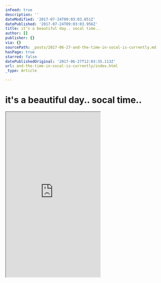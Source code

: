 ```yaml
---
inFeed: true
description: ''
dateModified: '2017-07-24T09:03:03.051Z'
datePublished: '2017-07-24T09:03:03.956Z'
title: it’s a beautiful day.. socal time..
author: []
publisher: {}
via: {}
sourcePath: _posts/2017-06-27-and-the-time-in-socal-is-currently.md
hasPage: true
starred: false
datePublishedOriginal: '2017-06-27T12:03:35.113Z'
url: and-the-time-in-socal-is-currently/index.html
_type: Article

---
```

# it's a beautiful day.. socal time..

<iframe src="https://the-grid.github.io/ed-userhtml/?g=eJydVsFy2zYQPUtfgWEmjT1jUCRTJS1luZMeckpPPfXUAcEVhTEIsAAk2cr037sASMtkZLnJeMYEdvEW-95iAd1a9yjhbp5upOgo18oxocCQr3NC6AGqe-FoB8Z2wJ3YQ0nyLMtW3tnq4wsefd5-xjifVdrUYEqSdQ_Eailq8oZzjp5_0TlJqtzqPaYWrBjshhCMOlmTjtcgj9ls4OEMU3ajTVsSox1z8NdV_ktWQ3O98qs8oUtLCAncLke56EVOk3RvMFODE_xWjN_7dA-idtuSvM9QEsRsQTRbh_NlmA8hem4jasIJrVDK9INdzb9lTUOpS9IZsGD2QN_XvgIn3hP8SI-z4FCAQZIJWr-68RnUa5BODwADkvmT1Csy0XDg7ucbxoHuhRWVkMI9lmQr6hrUwPDiksDucpCL3ucZswrP986Bp6k7pIwDCRsXRkFJQmI3UMNqsbOhKeKxC_86VtdCNdEcTeOz4i3j40LmJ3m8Lj7ZxuidqkuyM_Jq61xny8XicDikVSVYlXLdLqzmgsl2wZkUG8matFPNNcnwT2lqoAPmMPcjFaqGh5IUsQZT7S92wv9ottda7ZJzzDSs7JgB5UKqMVcqdaN9wi-XKM-XoQdjmX6NDdlrnhfj_hzm3ydxTY-iUf-YfX5W5EFX6oST4JPdYCVR4bhnpSW2xYxrqfEKfZPzoiiWq0uM4iVyOnczEyP5oYMHR7HkDeI4agVm1e-3Ya2QeKwp6zoJ1D5aB-0N-V0Kdf8H43-G-Wft5Y0AK47YvAW0z45G96LWlXZOYxnzj9-b3aklSNG3wChhZlBlb8VMgQ6lGvJipScQnjpCpiJ6W9izBq4Ni0krraCH-nZ3UP8gOr5SY-yHPP-5-Pg6loUn9Ic2TrnUPDI-d5X6CyiUon9sQiGeLhcMcLvofy7cVoYs8FOLPeGSWbtOxg9bQnCkd3xrHTNunbitsGlY-UVYlzrdNBKu3gUd3l2vkjvcYBoN37hgn3j8Zdbb0YONrQaXYi0kd5gk2nrgApHfxvAH8hRi4ojN5uM8YXFRdxc53y66F4H-Rhnhnob9YPg8A4aKRPpiY5AAsYavk-fXxhGEQ5ks3wqodqpJFbhFwFG8jBpwNCLpvvhNMtXsWANrUD850cIRS7_-1IIRnL0tPn_R9u9PqgEJNomvxzpZZm-T_t1YJ_kyS0iIFt-idYJzC6xFhEVqcacTpf8AaSw_UA" height="525" style=""></iframe>